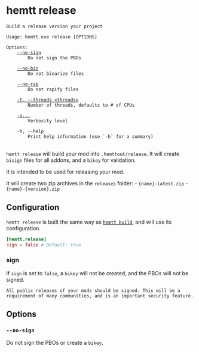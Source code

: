 # hemtt release

<pre><code>Build a release version your project

Usage: hemtt.exe release [OPTIONS]

Options:
    <a href="#--no-sign">--no-sign</a>
        Do not sign the PBOs

    <a href="commands-build.md#--no-bin">--no-bin</a>
        Do not binarize files

    <a href="commands-build.md#--no-rapify">--no-rap</a>
        Do not rapify files

    <a href="commands.md#-t---threads">-t, --threads &lt;threads&gt;</a>
        Number of threads, defaults to # of CPUs

    <a href="commands.md#-v">-v...</a>
        Verbosity level

    -h, --help
        Print help information (use `-h` for a summary)
</code>
</pre>

`hemtt release` will build your mod into `.hemttout/release`. It will create `bisign` files for all addons, and a `bikey` for validation.

It is intended to be used for releasing your mod.

It will create two zip archives in the `releases` folder:
    - `{name}-latest.zip`
    - `{name}-{version}.zip`

## Configuration

`hemtt release` is built the same way as [`hemtt build`](commands-build.md), and will use its configuration.

```toml
[hemtt.release]
sign = false # Default: true
```

### sign

If `sign` is set to `false`, a `bikey` will not be created, and the PBOs will not be signed.

```admonish danger
All public releases of your mods should be signed. This will be a requirement of many communities, and is an important security feature.
```

## Options

### `--no-sign`

Do not sign the PBOs or create a `bikey`.
